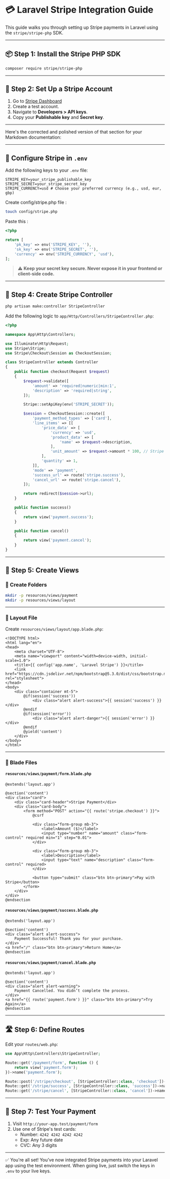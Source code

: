# 💳 Laravel Stripe Integration Guide

This guide walks you through setting up Stripe payments in Laravel using the `stripe/stripe-php` SDK.

---

## 📦 Step 1: Install the Stripe PHP SDK

```bash
composer require stripe/stripe-php
```

---

## 🧪 Step 2: Set Up a Stripe Account

1. Go to [Stripe Dashboard](https://dashboard.stripe.com/register)
2. Create a test account.
3. Navigate to **Developers > API keys**.
4. Copy your **Publishable key** and **Secret key**.

---

Here's the corrected and polished version of that section for your Markdown documentation:

---

## 🔐 Configure Stripe in `.env`

Add the following keys to your `.env` file:

```env
STRIPE_KEY=your_stripe_publishable_key
STRIPE_SECRET=your_stripe_secret_key
STRIPE_CURRENCY=usd # Choose your preferred currency (e.g., usd, eur, gbp)
```

Create config/stripe.php file : 
```bash
touch config/stripe.php
```

Paste this : 

```php
<?php

return [
    'pk_key' => env('STRIPE_KEY', ''),
    'sk_key' => env('STRIPE_SECRET', ''),
    'currency' => env('STRIPE_CURRENCY', 'usd'),
];

```

> ⚠️ **Keep your secret key secure. Never expose it in your frontend or client-side code.**

--- 

## 🧾 Step 4: Create Stripe Controller

```bash
php artisan make:controller StripeController
```

Add the following logic to `app/Http/Controllers/StripeController.php`:

```php
<?php

namespace App\Http\Controllers;

use Illuminate\Http\Request;
use Stripe\Stripe;
use Stripe\Checkout\Session as CheckoutSession;

class StripeController extends Controller
{
    public function checkout(Request $request)
    {
        $request->validate([
            'amount' => 'required|numeric|min:1',
            'description' => 'required|string',
        ]);

        Stripe::setApiKey(env('STRIPE_SECRET'));

        $session = CheckoutSession::create([
            'payment_method_types' => ['card'],
            'line_items' => [[
                'price_data' => [
                    'currency' => 'usd',
                    'product_data' => [
                        'name' => $request->description,
                    ],
                    'unit_amount' => $request->amount * 100, // Stripe accepts cents
                ],
                'quantity' => 1,
            ]],
            'mode' => 'payment',
            'success_url' => route('stripe.success'),
            'cancel_url' => route('stripe.cancel'),
        ]);

        return redirect($session->url);
    }

    public function success()
    {
        return view('payment.success');
    }

    public function cancel()
    {
        return view('payment.cancel');
    }
}
```

---

## 🧩 Step 5: Create Views

### 📂 Create Folders

```bash
mkdir -p resources/views/payment
mkdir -p resources/views/layout
```

---

### 📄 Layout File

Create `resources/views/layout/app.blade.php`:

```blade
<!DOCTYPE html>
<html lang="en">
<head>
    <meta charset="UTF-8">
    <meta name="viewport" content="width=device-width, initial-scale=1.0">
    <title>{{ config('app.name', 'Laravel Stripe') }}</title>
    <link href="https://cdn.jsdelivr.net/npm/bootstrap@5.3.0/dist/css/bootstrap.min.css" rel="stylesheet">
</head>
<body>
    <div class="container mt-5">
        @if(session('success'))
            <div class="alert alert-success">{{ session('success') }}</div>
        @endif
        @if(session('error'))
            <div class="alert alert-danger">{{ session('error') }}</div>
        @endif
        @yield('content')
    </div>
</body>
</html>
```

---

### 📑 Blade Files

#### `resources/views/payment/form.blade.php`

```blade
@extends('layout.app')

@section('content')
<div class="card">
    <div class="card-header">Stripe Payment</div>
    <div class="card-body">
        <form method="POST" action="{{ route('stripe.checkout') }}">
            @csrf

            <div class="form-group mb-3">
                <label>Amount ($)</label>
                <input type="number" name="amount" class="form-control" required min="1" step="0.01">
            </div>

            <div class="form-group mb-3">
                <label>Description</label>
                <input type="text" name="description" class="form-control" required>
            </div>

            <button type="submit" class="btn btn-primary">Pay with Stripe</button>
        </form>
    </div>
</div>
@endsection
```

#### `resources/views/payment/success.blade.php`

```blade
@extends('layout.app')

@section('content')
<div class="alert alert-success">
    Payment Successful! Thank you for your purchase.
</div>
<a href="/" class="btn btn-primary">Return Home</a>
@endsection
```

#### `resources/views/payment/cancel.blade.php`

```blade
@extends('layout.app')

@section('content')
<div class="alert alert-warning">
    Payment Cancelled. You didn’t complete the process.
</div>
<a href="{{ route('payment.form') }}" class="btn btn-primary">Try Again</a>
@endsection
```

---

## 🛣️ Step 6: Define Routes

Edit your `routes/web.php`:

```php
use App\Http\Controllers\StripeController;

Route::get('/payment/form', function () {
    return view('payment.form');
})->name('payment.form');

Route::post('/stripe/checkout', [StripeController::class, 'checkout'])->name('stripe.checkout');
Route::get('/stripe/success', [StripeController::class, 'success'])->name('stripe.success');
Route::get('/stripe/cancel', [StripeController::class, 'cancel'])->name('stripe.cancel');
```

---

## 🧪 Step 7: Test Your Payment

1. Visit `http://your-app.test/payment/form`
2. Use one of Stripe's test cards:
   - Number: `4242 4242 4242 4242`
   - Exp: Any future date
   - CVC: Any 3 digits

---

✅ You're all set! You’ve now integrated Stripe payments into your Laravel app using the test environment. When going live, just switch the keys in `.env` to your live keys.